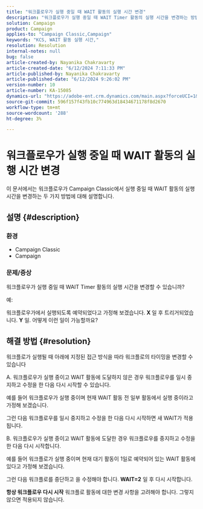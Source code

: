 ```yaml
---
title: "워크플로우가 실행 중일 때 WAIT 활동의 실행 시간 변경"
description: "워크플로우가 실행 중일 때 WAIT Timer 활동의 실행 시간을 변경하는 방법을 알아봅니다."
solution: Campaign
product: Campaign
applies-to: "Campaign Classic,Campaign"
keywords: "KCS, WAIT 활동 실행 시간,"
resolution: Resolution
internal-notes: null
bug: false
article-created-by: Nayanika Chakravarty
article-created-date: "6/12/2024 7:11:33 PM"
article-published-by: Nayanika Chakravarty
article-published-date: "6/12/2024 9:26:02 PM"
version-number: 10
article-number: KA-15085
dynamics-url: "https://adobe-ent.crm.dynamics.com/main.aspx?forceUCI=1&pagetype=entityrecord&etn=knowledgearticle&id=86399c92-ef28-ef11-840a-000d3a3764e0"
source-git-commit: 596f157f43fb10c774963d18434671178f8d2670
workflow-type: tm+mt
source-wordcount: '288'
ht-degree: 3%

---
```


# 워크플로우가 실행 중일 때 WAIT 활동의 실행 시간 변경


이 문서에서는 워크플로우가 Campaign Classic에서 실행 중일 때 WAIT 활동의 실행 시간을 변경하는 두 가지 방법에 대해 설명합니다.

## 설명 {#description}


### <b>환경</b>

- Campaign Classic
- Campaign


### <b>문제/증상</b>

워크플로우가 실행 중일 때 WAIT Timer 활동의 실행 시간을 변경할 수 있습니까?

예:

워크플로우가에서 실행되도록 예약되었다고 가정해 보겠습니다. <b>X </b>일 후 트리거되었습니다. <b>Y</b> 일. 어떻게 이런 일이 가능할까요?




## 해결 방법 {#resolution}


워크플로가 실행될 때 아래에 지정된 접근 방식을 따라 워크플로의 타이밍을 변경할 수 있습니다

A. 워크플로우가 실행 중이고 WAIT 활동에 도달하지 않은 경우 워크플로우를 일시 중지하고 수정을 한 다음 다시 시작할 수 있습니다.

예를 들어 워크플로우가 실행 중이며 현재 WAIT 활동 전 일부 활동에서 실행 중이라고 가정해 보겠습니다.

그런 다음 워크플로우를 일시 중지하고 수정을 한 다음 다시 시작하면 새 WAIT가 적용됩니다.

B. 워크플로우가 실행 중이고 WAIT 활동에 도달한 경우 워크플로우를 중지하고 수정을 한 다음 다시 시작합니다.

예를 들어 워크플로가 실행 중이며 현재 대기 활동이 1일로 예약되어 있는 WAIT 활동에 있다고 가정해 보겠습니다.

그런 다음 워크플로를 중단하고 을 수정해야 합니다. <b>WAIT=2</b> 일 후 다시 시작합니다.

<b>항상 워크플로우 다시 시작</b> 워크플로 활동에 대한 변경 사항을 고려해야 합니다. 그렇지 않으면 적용되지 않습니다.
